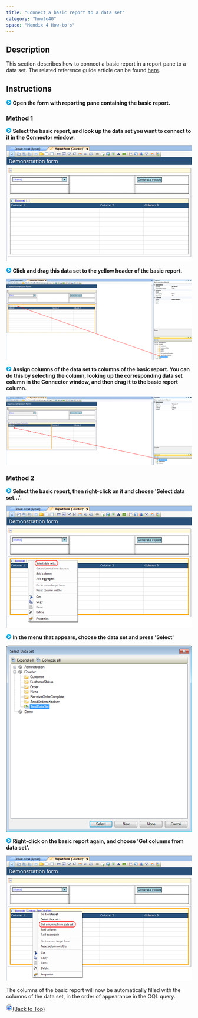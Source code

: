 ```yaml
---
title: "Connect a basic report to a data set"
category: "howto40"
space: "Mendix 4 How-to's"
---
```

## Description

This section describes how to connect a basic report in a report pane to a data set. The related reference guide article can be found [here](https://world.mendix.com/pages/releaseview.action?pageId=12387630).

## Instructions

![](attachments/819203/917932.png) **Open the form with reporting pane containing the basic report.**

### Method 1

![](attachments/819203/917932.png) **Select the basic report, and look up the data set you want to connect to it in the Connector window.**

![](attachments/2621467/2752711.png)

![](attachments/819203/917932.png) **Click and drag this data set to the yellow header of the basic report.**

![](attachments/2621467/2752710.png)

![](attachments/819203/917932.png) **Assign columns of the data set to columns of the basic report. You can do this by selecting the column, looking up the corresponding data set column in the Connector window, and then drag it to the basic report column.**

![](attachments/2621467/2752713.png)

### Method 2

![](attachments/819203/917932.png) **Select the basic report, then right-click on it and choose 'Select data set...'.**

![](attachments/2621467/2752716.png)

![](attachments/819203/917932.png) **In the menu that appears, choose the data set and press 'Select'**

![](attachments/2621467/2752717.png)

![](attachments/819203/917932.png) **Right-click on the basic report again, and choose 'Get columns from data set'.**

![](attachments/2621467/2752712.png)

The columns of the basic report will now be automatically filled with the columns of the data set, in the order of appearance in the OQL query.

[![](attachments/819203/917564.png)](connect-a-basic-report-to-a-data-set)[(Back to Top)](connect-a-basic-report-to-a-data-set)